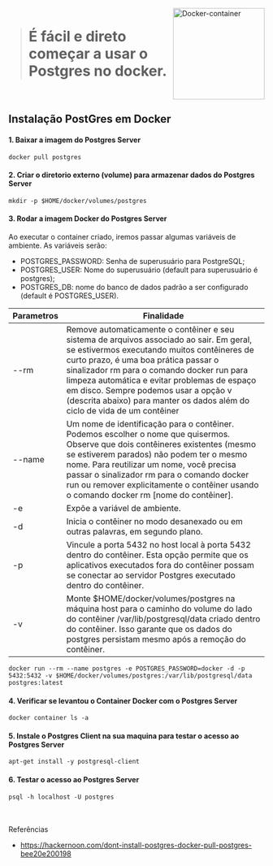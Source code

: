 

<div style="display: inline_block"><br>
  <img align="right" alt="Docker-container" style="width: auto; height:180px;" 
     src="https://user-images.githubusercontent.com/93828234/218277669-2ebdde8e-ab86-47a8-a3ca-edd14ec4f85c.png">
</div>

> # É fácil e direto começar a usar o Postgres no docker.

<br>

## Instalação PostGres em Docker

#### 1. Baixar a imagem do Postgres Server
```
docker pull postgres
```

#### 2. Criar o diretorio externo (volume) para armazenar dados do Postgres Server
```
mkdir -p $HOME/docker/volumes/postgres
```

#### 3. Rodar a imagem Docker do Postgres Server

Ao executar o container criado, iremos passar algumas variáveis de ambiente. As variáveis serão: 
- POSTGRES_PASSWORD: Senha de superusuário para PostgreSQL;
- POSTGRES_USER: Nome do superusuário (default para superusuário é postgres);
- POSTGRES_DB: nome do banco de dados padrão a ser configurado (default é POSTGRES_USER).

Parametros   | Finalidade
------------ | ----------
--rm | Remove automaticamente o contêiner e seu sistema de arquivos associado ao sair. Em geral, se estivermos executando muitos contêineres de curto prazo, é uma boa prática passar o sinalizador rm para o comando docker run para limpeza automática e evitar problemas de espaço em disco. Sempre podemos usar a opção v (descrita abaixo) para manter os dados além do ciclo de vida de um contêiner
--name | Um nome de identificação para o contêiner. Podemos escolher o nome que quisermos. Observe que dois contêineres existentes (mesmo se estiverem parados) não podem ter o mesmo nome. Para reutilizar um nome, você precisa passar o sinalizador rm para o comando docker run ou remover explicitamente o contêiner usando o comando docker rm [nome do contêiner].
-e | Expõe a variável de ambiente.
-d | Inicia o contêiner no modo desanexado ou em outras palavras, em segundo plano.
-p | Vincule a porta 5432 no host local à porta 5432 dentro do contêiner. Esta opção permite que os aplicativos executados fora do contêiner possam se conectar ao servidor Postgres executado dentro do contêiner.
-v | Monte $HOME/docker/volumes/postgres na máquina host para o caminho do volume do lado do contêiner /var/lib/postgresql/data criado dentro do contêiner. Isso garante que os dados do postgres persistam mesmo após a remoção do contêiner.

```
docker run --rm --name postgres -e POSTGRES_PASSWORD=docker -d -p 5432:5432 -v $HOME/docker/volumes/postgres:/var/lib/postgresql/data postgres:latest
```

#### 4. Verificar se levantou o Container Docker com o Postgres Server
```
docker container ls -a
```

#### 5. Instale o Postgres Client na sua maquina para testar o acesso ao Postgres Server
```
apt-get install -y postgresql-client
```

#### 6. Testar o acesso ao Postgres Server
```
psql -h localhost -U postgres
```

<br><br>
Referências
- https://hackernoon.com/dont-install-postgres-docker-pull-postgres-bee20e200198



